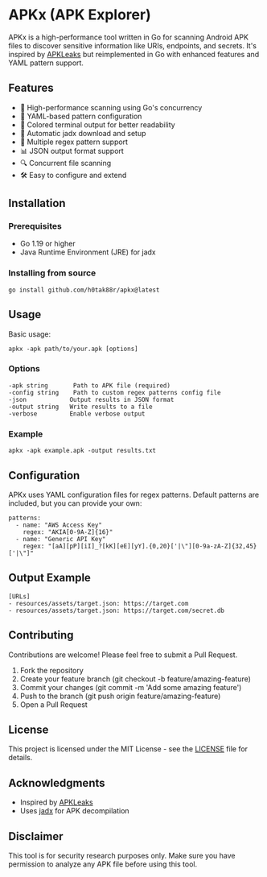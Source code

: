 # APKx (APK Explorer)

APKx is a high-performance tool written in Go for scanning Android APK files to discover sensitive information like URIs, endpoints, and secrets. It's inspired by [APKLeaks](https://github.com/dwisiswant0/apkleaks) but reimplemented in Go with enhanced features and YAML pattern support.

## Features

- 🚀 High-performance scanning using Go's concurrency
- 📝 YAML-based pattern configuration
- 🎨 Colored terminal output for better readability
- 🔄 Automatic jadx download and setup
- 🎯 Multiple regex pattern support
- 📊 JSON output format support
- 🔍 Concurrent file scanning
- 🛠️ Easy to configure and extend

## Installation

### Prerequisites

- Go 1.19 or higher
- Java Runtime Environment (JRE) for jadx

### Installing from source

    go install github.com/h0tak88r/apkx@latest

## Usage

Basic usage:

    apkx -apk path/to/your.apk [options]

### Options

    -apk string       Path to APK file (required)
    -config string    Path to custom regex patterns config file
    -json            Output results in JSON format
    -output string   Write results to a file
    -verbose         Enable verbose output

### Example

    apkx -apk example.apk -output results.txt

## Configuration

APKx uses YAML configuration files for regex patterns. Default patterns are included, but you can provide your own:

    patterns:
      - name: "AWS Access Key"
        regex: "AKIA[0-9A-Z]{16}"
      - name: "Generic API Key"
        regex: "[aA][pP][iI]_?[kK][eE][yY].{0,20}['|\"][0-9a-zA-Z]{32,45}['|\"]"

## Output Example

    [URLs]
    - resources/assets/target.json: https://target.com
    - resources/assets/target.json: https://target.com/secret.db


## Contributing

Contributions are welcome! Please feel free to submit a Pull Request.

1. Fork the repository
2. Create your feature branch (git checkout -b feature/amazing-feature)
3. Commit your changes (git commit -m 'Add some amazing feature')
4. Push to the branch (git push origin feature/amazing-feature)
5. Open a Pull Request

## License

This project is licensed under the MIT License - see the [LICENSE](LICENSE) file for details.

## Acknowledgments

- Inspired by [APKLeaks](https://github.com/dwisiswant0/apkleaks)
- Uses [jadx](https://github.com/skylot/jadx) for APK decompilation

## Disclaimer

This tool is for security research purposes only. Make sure you have permission to analyze any APK file before using this tool.